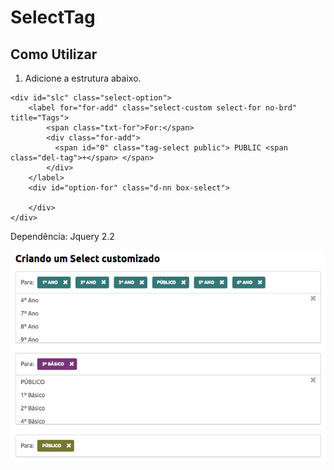 # SelectTag

Como Utilizar
-----

1. Adicione a estrutura abaixo.

```
<div id="slc" class="select-option">
    <label for="for-add" class="select-custom select-for no-brd" title="Tags">
        <span class="txt-for">For:</span>
        <div class="for-add">
          <span id="0" class="tag-select public"> PUBLIC <span class="del-tag">+</span> </span>
        </div>
    </label>
    <div id="option-for" class="d-nn box-select">
        
    </div>
</div>
```    

Dependência: Jquery 2.2

![](static/sample.png)
